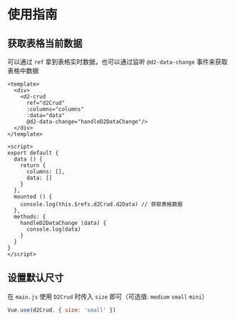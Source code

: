 # 使用指南

## 获取表格当前数据

可以通过 `ref` 拿到表格实时数据，也可以通过监听 `@d2-data-change` 事件来获取表格中数据
``` vue
<template>
  <div>
    <d2-crud
      ref="d2Crud"
      :columns="columns"
      :data="data"
      @d2-data-change="handleD2DataChange"/>
  </div>
</template>

<script>
export default {
  data () {
    return {
      columns: [],
      data: []
    }
  },
  mounted () {
    console.log(this.$refs.d2Crud.d2Data) // 获取表格数据
  },
  methods: {
    handleD2DataChange (data) {
      console.log(data)
    }
  }
}
</script>
```

## 设置默认尺寸

在 `main.js` 使用 `D2Crud` 时传入 `size` 即可（可选值: `medium` `small` `mini`）
``` js
Vue.use(d2Crud, { size: 'small' })
```